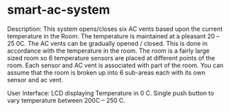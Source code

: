 # smart-ac-system
Description: This system opens/closes six AC vents based upon the current temperature in the Room. The temperature is maintained at a pleasant 20 –25 0C. The AC vents can be gradually opened / closed. This is done in accordance with the temperature in the room. The room is a fairly large sized room so 6 temperature sensors are placed at different points of the room. Each sensor and AC vent is associated with part of the room. You can assume that the room is broken up into 6 sub-areas each with its own sensor and ac vent. 

User Interface: LCD displaying Temperature in 0 C. 
Single push button to vary temperature between 200C – 250 C.
